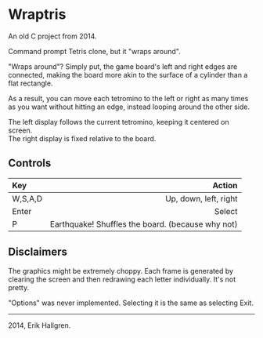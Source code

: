 # Wraptris

An old C project from 2014.

Command prompt Tetris clone, but it "wraps around".

"Wraps around"? Simply put, the game board's left and right edges are connected, making the board more akin to the surface of a cylinder than a flat rectangle.

As a result, you can move each tetromino to the left or right as many times as you want without hitting an edge, instead looping around the other side.

The left display follows the current tetromino, keeping it centered on screen.  
The right display is fixed relative to the board.

## Controls

| Key     |                                            Action |
| :------ | ------------------------------------------------: |
| W,S,A,D |                             Up, down, left, right |
| Enter   |                                            Select |
| P       | Earthquake! Shuffles the board. (because why not) |

## Disclaimers

The graphics might be extremely choppy. Each frame is generated by clearing the screen and then redrawing each letter individually. It's not pretty.

"Options" was never implemented. Selecting it is the same as selecting Exit.

---

2014, Erik Hallgren.
